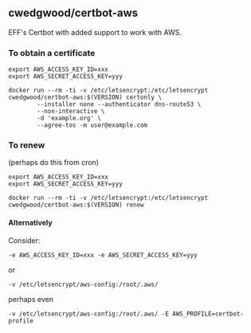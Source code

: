 ## cwedgwood/certbot-aws ##

EFF's Certbot with added support to work with AWS.


### To obtain a certificate ###

    export AWS_ACCESS_KEY_ID=xxx
    export AWS_SECRET_ACCESS_KEY=yyy

    docker run --rm -ti -v /etc/letsencrypt:/etc/letsencrypt cwedgwood/certbot-aws:$(VERSION) certonly \
            --installer none --authenticator dns-route53 \
            --non-interactive \
            -d 'example.org' \
            --agree-tos -m user@example.com

### To renew ###

(perhaps do this from cron)

    export AWS_ACCESS_KEY_ID=xxx
    export AWS_SECRET_ACCESS_KEY=yyy

    docker run --rm -ti -v /etc/letsencrypt:/etc/letsencrypt cwedgwood/certbot-aws:$(VERSION) renew


#### Alternatively ####

Consider:

    -e AWS_ACCESS_KEY_ID=xxx -e AWS_SECRET_ACCESS_KEY=yyy

or

    -v /etc/letsencrypt/aws-config:/root/.aws/

perhaps even

    -v /etc/letsencrypt/aws-config:/root/.aws/ -E AWS_PROFILE=certbot-profile
